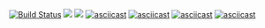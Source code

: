 [![Build Status](https://travis-ci.org/konstantin1998/frontend-project-lvl2.svg?branch=master)](https://travis-ci.org/konstantin1998/frontend-project-lvl2)
<a href="https://codeclimate.com/github/konstantin1998/frontend-project-lvl2/maintainability"><img src="https://api.codeclimate.com/v1/badges/b3fd03a7e5e452cb4e8f/maintainability" /></a>
<a href="https://codeclimate.com/github/konstantin1998/frontend-project-lvl2/test_coverage"><img src="https://api.codeclimate.com/v1/badges/b3fd03a7e5e452cb4e8f/test_coverage" /></a>
[![asciicast](https://asciinema.org/a/YFpEL1IiD4I3vQdPBlZxSDsgV.svg)](https://asciinema.org/a/YFpEL1IiD4I3vQdPBlZxSDsgV)
[![asciicast](https://asciinema.org/a/YRBcSymfKtvptF3QG8fnxXBKH.svg)](https://asciinema.org/a/YRBcSymfKtvptF3QG8fnxXBKH)
[![asciicast](https://asciinema.org/a/iPNPhxqGVEEZb4nd6oPvfvRZx.svg)](https://asciinema.org/a/iPNPhxqGVEEZb4nd6oPvfvRZx)
[![asciicast](https://asciinema.org/a/ISa7SDBeYcPAcRBMIemY1EepB.svg)](https://asciinema.org/a/ISa7SDBeYcPAcRBMIemY1EepB)
